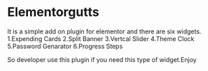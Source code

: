 # Elementorgutts
It is a simple add on plugin for elementor and there are six widgets.
1.Expending Cards
2.Split Banner
3.Vertcal Slider
4.Theme Clock
5.Password Genarator
6.Progress Steps

So developer use this plugin if you need this type of widget.Enjoy
